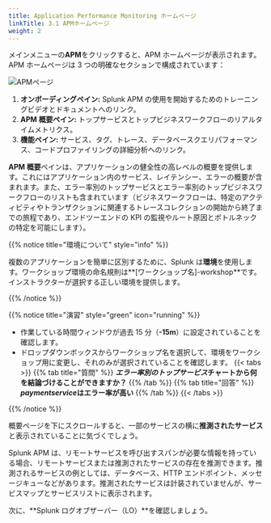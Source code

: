 ```yaml
---
title: Application Performance Monitoring ホームページ
linkTitle: 3.1 APMホームページ
weight: 2
---
```


メインメニューの**APM**をクリックすると、APM ホームページが表示されます。APM ホームページは 3 つの明確なセクションで構成されています：

![APMページ](../images/apm-main.png)

1. **オンボーディングペイン:** Splunk APM の使用を開始するためのトレーニングビデオとドキュメントへのリンク。
2. **APM 概要ペイン:** トップサービスとトップビジネスワークフローのリアルタイムメトリクス。
3. **機能ペイン:** サービス、タグ、トレース、データベースクエリパフォーマンス、コードプロファイリングの詳細分析へのリンク。

**APM 概要**ペインは、アプリケーションの健全性の高レベルの概要を提供します。これにはアプリケーション内のサービス、レイテンシー、エラーの概要が含まれます。また、エラー率別のトップサービスとエラー率別のトップビジネスワークフローのリストも含まれています（ビジネスワークフローは、特定のアクティビティやトランザクションに関連するトレースコレクションの開始から終了までの旅程であり、エンドツーエンドの KPI の監視やルート原因とボトルネックの特定を可能にします）。

{{% notice title="環境について" style="info" %}}

複数のアプリケーションを簡単に区別するために、Splunk は**環境**を使用します。ワークショップ環境の命名規則は**[ワークショップ名]-workshop**です。インストラクターが選択する正しい環境を提供します。

{{% /notice %}}

{{% notice title="演習" style="green" icon="running" %}}

- 作業している時間ウィンドウが過去 15 分（**-15m**）に設定されていることを確認します。
- ドロップダウンボックスからワークショップ名を選択して、環境をワークショップ用に変更し、それのみが選択されていることを確認します。
{{< tabs >}}
{{% tab title="質問" %}}
***エラー率別のトップサービス*チャートから何を結論づけることができますか？**
{{% /tab %}}
{{% tab title="回答" %}}
***paymentservice*はエラー率が高い**
{{% /tab %}}
{{< /tabs >}}
<!--
- 機能ペインの「探索」タイルをクリックします。これにより、自動的に生成された私たちのサービスのマップが表示されます。このマップは、Splunk Observability Cloud に送信されるトレースデータに基づいて、サービスがどのように相互作用するかを示しています。
  -->
  {{% /notice %}}

概要ページを下にスクロールすると、一部のサービスの横に**推測されたサービス**と表示されていることに気づくでしょう。

Splunk APM は、リモートサービスを呼び出すスパンが必要な情報を持っている場合、リモートサービスまたは推測されたサービスの存在を推測できます。推測されるサービスの例としては、データベース、HTTP エンドポイント、メッセージキューなどがあります。推測されたサービスは計装されていませんが、サービスマップとサービスリストに表示されます。

次に、**Splunk ログオブザーバー（LO）**を確認しましょう。

